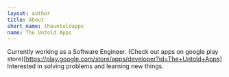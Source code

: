 ```yaml
---
layout: author
title: About
short_name: theuntoldapps
name: The Untold Apps
---
```

Currently working as a Software Engineer. (Check out apps on google play store)[https://play.google.com/store/apps/developer?id=The+Untold+Apps]
<br/>
Interested in solving problems and learning new things. 